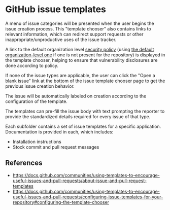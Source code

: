 # GitHub issue templates

A menu of issue categories will be presented when the user begins the issue creation process. This "template chooser" also contains links to relevant information, which can redirect support requests or other inappropriate/unproductive uses of the issue tracker.

A link to the default organization level [security policy](https://docs.github.com/code-security/getting-started/adding-a-security-policy-to-your-repository) (using [the default organization-level one](https://docs.github.com/communities/setting-up-your-project-for-healthy-contributions/creating-a-default-community-health-file) if one is not present for the repository) is displayed in the template chooser, helping to ensure that vulnerability disclosures are done according to policy.

If none of the issue types are applicable, the user can click the "Open a blank issue" link at the bottom of the issue template chooser page to get the previous issue creation behavior.

The issue will be automatically labeled on creation according to the configuration of the template.

The templates can pre-fill the issue body with text prompting the reporter to provide the standardized details required for every issue of that type.

Each subfolder contains a set of issue templates for a specific application. Documentation is provided in each, which includes:

- Installation instructions
- Stock commit and pull request messages

## References

- https://docs.github.com/communities/using-templates-to-encourage-useful-issues-and-pull-requests/about-issue-and-pull-request-templates
- https://docs.github.com/communities/using-templates-to-encourage-useful-issues-and-pull-requests/configuring-issue-templates-for-your-repository#configuring-the-template-chooser
